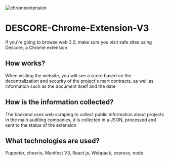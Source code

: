 ![chromeextension](https://user-images.githubusercontent.com/57547835/188210203-0ca4028c-88df-44bf-975d-399e806382f3.png)

# DESCORE-Chrome-Extension-V3
If you're going to browse web 3.0, make sure you visit safe sites using Descore, a Chrome extension

## How works?

When visiting the website, you will see a score based on the decentralization and security of the project's mart contracts, as well as information such as the document itself and the date

## How is the information collected?

The backend uses web scraping to collect public information about projects in the main auditing companies, it is collected in a JSON, processed and sent to the status of the extension

## What technologies are used?

Puppeter, cheerio, Manifest V3, React.js, Webpack, express, node
